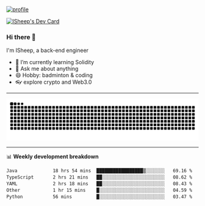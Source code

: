 [![profile](https://user-images.githubusercontent.com/54968314/208005045-e4b42f3b-833d-4242-bfcc-e764865553a2.svg)](https://www.calligrapher.ai/)

<a href="https://app.daily.dev/linziyang1106"><img src="https://api.daily.dev/devcards/v2/i4Spwx5Skx5FpTqWcwoit.png?r=kgx&type=wide" width="652" alt="ISheep's Dev Card"/></a>

### Hi there 🐏

I'm ISheep, a back-end engineer

- 🔭 I’m currently learning Solidity
- 💬 Ask me about anything
- 😄 Hobby: badminton & coding
- 👓 explore crypto and Web3.0

-------

![](https://raw.githubusercontent.com/ISheepp/ISheepp/output/github-contribution-grid-snake.svg)

-------

📊 **Weekly development breakdown**
<!--START_SECTION:waka-->

```txt
Java             18 hrs 54 mins  █████████████████▒░░░░░░░   69.16 %
TypeScript       2 hrs 21 mins   ██░░░░░░░░░░░░░░░░░░░░░░░   08.62 %
YAML             2 hrs 18 mins   ██░░░░░░░░░░░░░░░░░░░░░░░   08.43 %
Other            1 hr 15 mins    █░░░░░░░░░░░░░░░░░░░░░░░░   04.59 %
Python           56 mins         █░░░░░░░░░░░░░░░░░░░░░░░░   03.47 %
```

<!--END_SECTION:waka-->
